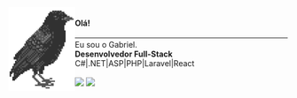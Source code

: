 <img align="left" src="corvo.png">

<h4>Olá!</h4>
<hr style="margin:3px 0px">
Eu sou o Gabriel. <br>
<b>Desenvolvedor Full-Stack</b><br>
C#|.NET|ASP|PHP|Laravel|React
<br><br>  

<div> 
  <a href="https://www.linkedin.com/in/gabrielsilvalves331/" target="_blank"><img src="https://img.shields.io/badge/-LinkedIn-%230077B5?style=for-the-badge&logo=linkedin&logoColor=white" target="_blank"></a> 
  <a href="https://melodiaportfolio.vercel.app" target="_blank"><img src="https://img.shields.io/badge/Portfolio-%23E4405F?style=for-the-badge&logo=About.me&logoColor=white" target="_blank"></a> 
</div>
